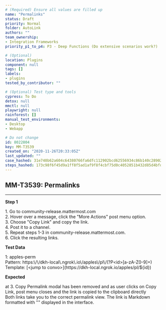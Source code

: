 ```yaml
---
# (Required) Ensure all values are filled up
name: "Permalinks"
status: Draft
priority: Normal
folder: AutoLink
authors: ""
team_ownership:
- Integration Frameworks
priority_p1_to_p4: P3 - Deep Functions (Do extensive scenarios work?)

# (Optional)
location: Plugins
component: null
tags: []
labels:
- plugins
tested_by_contributor: ""

# (Optional) Test type and tools
cypress: To Do
detox: null
mmctl: null
playwright: null
rainforest: []
manual_test_environments:
- Desktop
- Webapp

# Do not change
id: 8022804
key: MM-T3539
created_on: "2020-11-26T20:33:05Z"
last_updated: ""
case_hashed: 31e740b62a604c64380766fa6dfc112902bcd62556934c86b140c2890205aa1af3ddd536ece25437d7049e58266716af
steps_hashed: 173c98f6f45d9a1ff8f5ad1af9f8f4cbf75d0c4052851b432d85d4bfd57e35d35f8d86c011a8e68179f7b4322ff752f3
---
```


<!-- (Auto-generated) Based on frontmatter's "key" and "name" -->

## MM-T3539: Permalinks

---

**Step 1**

1\. Go to community-release.mattermost.com\
2\. Hover over a message, click the "More Actions" post menu option.\
3\. Choose "Copy Link" and copy the link.\
4\. Post it to a channel.\
5\. Repeat steps 1-3 in community-release.mattermost.com.\
6\. Click the resulting links.

**Test Data**

1: apples-perm\
Pattern: https:\\/\\/dkh-local\\.ngrok\\.io\\/apples\\/pl\\/(?P\<id>\[a-zA-Z0-9]+)\
Template: \[\<jump to convo>]\(https\://dkh-local.ngrok.io/apples/pl/${id})

**Expected**

at 3. Copy Permalink modal has been removed and as user clicks on Copy Link, post menu closes and the link is copied to the clipboard directly\
Both links take you to the correct permalink view. The link is Markdown formatted with "" displayed in the interface.
